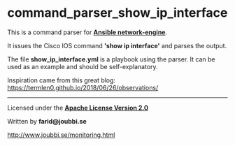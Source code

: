 # command_parser_show_ip_interface

This is a command parser for [__Ansible network-engine__](https://github.com/ansible-network/network-engine).

It issues the Cisco IOS command **'show ip interface'** and parses the output.

The file **show_ip_interface.yml** is a playbook using the parser.
It can be used as an example and should be self-explanatory.


Inspiration came from this great blog:
https://termlen0.github.io/2018/06/26/observations/



___

Licensed under the [__Apache License Version 2.0__](https://www.apache.org/licenses/LICENSE-2.0)

Written by __farid@joubbi.se__

http://www.joubbi.se/monitoring.html


